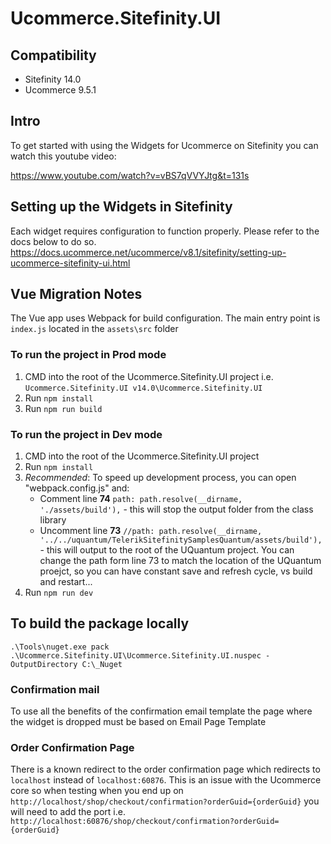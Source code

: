 # Ucommerce.Sitefinity.UI

## Compatibility

- Sitefinity 14.0
- Ucommerce 9.5.1

## Intro

To get started with using the Widgets for Ucommerce on Sitefinity you can watch this youtube video: 

https://www.youtube.com/watch?v=vBS7qVVYJtg&t=131s

## Setting up the Widgets in Sitefinity
Each widget requires configuration to function properly. Please refer to the docs below to do so.
https://docs.ucommerce.net/ucommerce/v8.1/sitefinity/setting-up-ucommerce-sitefinity-ui.html

## Vue Migration Notes

The Vue app uses Webpack for build configuration. The main entry point is `index.js` located in the `assets\src` folder

### To run the project in Prod mode
1. CMD into the root of the Ucommerce.Sitefinity.UI project i.e. `Ucommerce.Sitefinity.UI v14.0\Ucommerce.Sitefinity.UI`
2. Run `npm install`
3. Run `npm run build`

### To run the project in Dev mode
1. CMD into the root of the Ucommerce.Sitefinity.UI project
2. Run `npm install`
3. _Recommended_: To speed up development process, you can open "webpack.config.js" and:
	* Comment line **74** `path: path.resolve(__dirname, './assets/build'),` - this will stop the output folder from the class library
	* Uncomment line **73** `//path: path.resolve(__dirname, '../../uquantum/TelerikSitefinitySamplesQuantum/assets/build'),`  - this will output to the root of the UQuantum project. You can change the path form line 73 to match the location of the UQuantum proejct, so you can have constant save and refresh cycle, vs build and restart...
4. Run `npm run dev`

## To build the package locally
`.\Tools\nuget.exe pack .\Ucommerce.Sitefinity.UI\Ucommerce.Sitefinity.UI.nuspec -OutputDirectory C:\_Nuget              `

### Confirmation mail

To use all the benefits of the confirmation email template the page where the widget is dropped must be based on Email Page Template

### Order Confirmation Page
There is a known redirect to the order confirmation page which redirects to `localhost` instead of `localhost:60876`. This is an issue with the Ucommerce core so when testing when you end up on `http://localhost/shop/checkout/confirmation?orderGuid={orderGuid}` you will need to add the port i.e. `http://localhost:60876/shop/checkout/confirmation?orderGuid={orderGuid}`